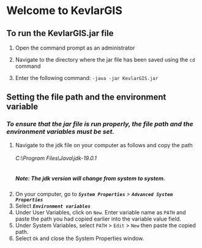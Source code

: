 <h1> Welcome to KevlarGIS</h1>

<h2> To run the KevlarGIS.jar file </h2>

1. Open the command prompt as an administrator
	
2. Navigate to the directory where the jar file has been saved 	using the `cd` command

3. Enter the  following command: `-java -jar KevlarGIS.jar` </h5>


<h2> Setting the file path and the environment variable </h2>

<h3><i>To ensure that the jar file is run properly, the file path and the environment variables must be set.</i></h3>

1. Navigate to the jdk file on your computer as follows and copy the path
          <br><br><i>C:\Program Files\Java\jdk-19.0.1</i>
          <h5><br>Note: The jdk version will change from system to system.
2. On your computer, go to <i><b>`System Properties`</b> > <b>`Advanced System Properties`</b></i>
3. Select <i><b> `Environment variables` </i></b>
4. Under User Variables, click on `New`. Enter variable name as `PATH` and paste the path you had copied earlier into the variable value field.
5. Under System Variables, select  `PATH` > `Edit` > `New` then paste the copied path.
6. Select `Ok` and close the System Properties window.
